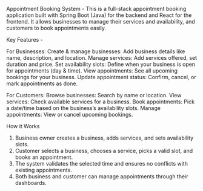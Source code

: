 Appointment Booking System -
This is a full-stack appointment booking application built with Spring Boot (Java) for the backend and React for the frontend. It allows businesses to manage their services and availability, and customers to book appointments easily.

Key Features -

For Businesses:
Create & manage businesses: Add business details like name, description, and location.
Manage services: Add services offered, set duration and price.
Set availability slots: Define when your business is open for appointments (day & time).
View appointments: See all upcoming bookings for your business.
Update appointment status: Confirm, cancel, or mark appointments as done.

For Customers:
Browse businesses: Search by name or location.
View services: Check available services for a business.
Book appointments: Pick a date/time based on the business’s availability slots.
Manage appointments: View or cancel upcoming bookings.

How it Works

1. Business owner creates a business, adds services, and sets availability slots.
2. Customer selects a business, chooses a service, picks a valid slot, and books an appointment.
3. The system validates the selected time and ensures no conflicts with existing appointments.
4. Both business and customer can manage appointments through their dashboards.
